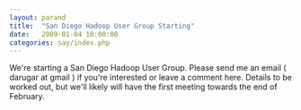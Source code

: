 ```yaml
---
layout: parand
title:  "San Diego Hadoop User Group Starting"
date:   2009-01-04 10:00:00
categories: say/index.php
---
```

We're starting a San Diego Hadoop User Group. Please send me an email \( darugar at gmail \) if you're interested or leave a comment here. Details to be worked out, but we'll likely will have the first meeting towards the end of February.
